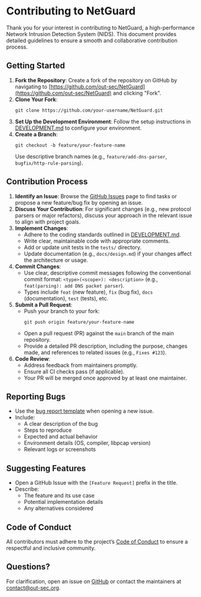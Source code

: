 # Contributing to NetGuard

Thank you for your interest in contributing to NetGuard, a high-performance Network Intrusion Detection System (NIDS). This document provides detailed guidelines to ensure a smooth and collaborative contribution process.

## Getting Started
1. **Fork the Repository**:
   Create a fork of the repository on GitHub by navigating to [https://github.com/out-sec/NetGuard](https://github.com/out-sec/NetGuard) and clicking "Fork".
2. **Clone Your Fork**:
   ```
   git clone https://github.com/your-username/NetGuard.git
   ```
3. **Set Up the Development Environment**:
   Follow the setup instructions in [DEVELOPMENT.md](DEVELOPMENT.md) to configure your environment.
4. **Create a Branch**:
   ```
   git checkout -b feature/your-feature-name
   ```
   Use descriptive branch names (e.g., `feature/add-dns-parser`, `bugfix/http-rule-parsing`).

## Contribution Process
1. **Identify an Issue**:
   Browse the [GitHub Issues](https://github.com/out-sec/NetGuard/issues) page to find tasks or propose a new feature/bug fix by opening an issue.
2. **Discuss Your Contribution**:
   For significant changes (e.g., new protocol parsers or major refactors), discuss your approach in the relevant issue to align with project goals.
3. **Implement Changes**:
   - Adhere to the coding standards outlined in [DEVELOPMENT.md](DEVELOPMENT.md).
   - Write clear, maintainable code with appropriate comments.
   - Add or update unit tests in the `tests/` directory.
   - Update documentation (e.g., `docs/design.md`) if your changes affect the architecture or usage.
4. **Commit Changes**:
   - Use clear, descriptive commit messages following the conventional commit format: `<type>(<scope>): <description>` (e.g., `feat(parsing): add DNS packet parser`).
   - Types include `feat` (new feature), `fix` (bug fix), `docs` (documentation), `test` (tests), etc.
5. **Submit a Pull Request**:
   - Push your branch to your fork:
     ```
     git push origin feature/your-feature-name
     ```
   - Open a pull request (PR) against the `main` branch of the main repository.
   - Provide a detailed PR description, including the purpose, changes made, and references to related issues (e.g., `Fixes #123`).
6. **Code Review**:
   - Address feedback from maintainers promptly.
   - Ensure all CI checks pass (if applicable).
   - Your PR will be merged once approved by at least one maintainer.

## Reporting Bugs
- Use the [bug report template](.github/ISSUE_TEMPLATE/bug_report.md) when opening a new issue.
- Include:
  - A clear description of the bug
  - Steps to reproduce
  - Expected and actual behavior
  - Environment details (OS, compiler, libpcap version)
  - Relevant logs or screenshots

## Suggesting Features
- Open a GitHub Issue with the `[Feature Request]` prefix in the title.
- Describe:
  - The feature and its use case
  - Potential implementation details
  - Any alternatives considered

## Code of Conduct
All contributors must adhere to the project’s [Code of Conduct](CODE_OF_CONDUCT.md) to ensure a respectful and inclusive community.

## Questions?
For clarification, open an issue on [GitHub](https://github.com/out-sec/NetGuard/issues) or contact the maintainers at [contact@out-sec.org](mailto:contact@out-sec.org).